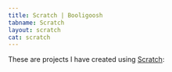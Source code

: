 ```yaml
---
title: Scratch | Booligoosh
tabname: Scratch
layout: scratch
cat: scratch
---
```

These are projects I have created using [Scratch][scratch]:

[scratch]: https://scratch.mit.edu/about/